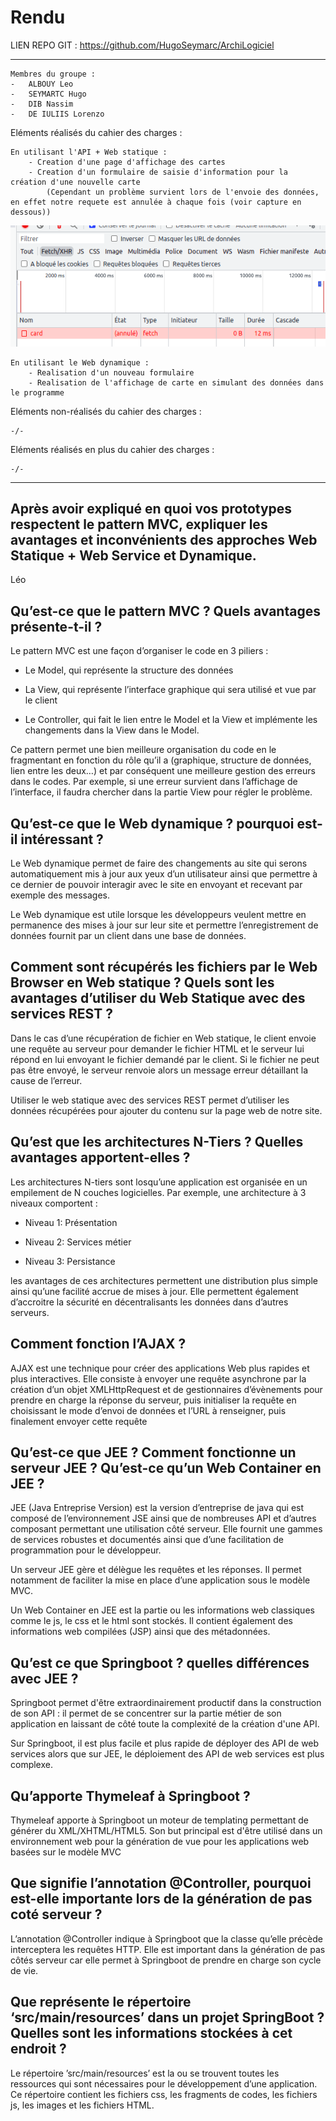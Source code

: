 # Rendu 

LIEN REPO GIT : https://github.com/HugoSeymarc/ArchiLogiciel

---

    Membres du groupe :
    -   ALBOUY Leo
    -   SEYMARTC Hugo
    -   DIB Nassim
    -   DE IULIIS Lorenzo

Eléments réalisés du cahier des charges :

    En utilisant l'API + Web statique :
        - Creation d'une page d'affichage des cartes
        - Creation d'un formulaire de saisie d'information pour la création d'une nouvelle carte
            (Cependant un problème survient lors de l'envoie des données, en effet notre requete est annulée à chaque fois (voir capture en dessous))


<img src=./1_atelier/1_atelier_statique/requestError.png>

    En utilisant le Web dynamique :
        - Realisation d'un nouveau formulaire
        - Realisation de l'affichage de carte en simulant des données dans le programme
  

Eléments non-réalisés du cahier des charges :

    -/-

Eléments réalisés en plus du cahier des charges :

    -/-

---

## Après avoir expliqué en quoi vos prototypes respectent le pattern MVC, expliquer les avantages et inconvénients des approches Web Statique + Web Service et Dynamique.

Léo

## Qu’est-ce que le pattern MVC ? Quels avantages présente-t-il ?

Le pattern MVC est une façon d’organiser le code en 3 piliers :

- Le Model, qui représente la structure des données

- La View, qui représente l’interface graphique qui sera utilisé et vue par le client

- Le Controller, qui fait le lien entre le Model et la View et implémente les changements dans la View dans le Model.

Ce pattern permet une bien meilleure organisation du code en le fragmentant en fonction du rôle qu’il a (graphique, structure de données, lien entre les deux…) et par conséquent une meilleure gestion des erreurs dans le codes. Par exemple, si une erreur survient dans l’affichage de l’interface, il faudra chercher dans la partie View pour régler le problème.

  

## Qu’est-ce que le Web dynamique ? pourquoi est-il intéressant ?

Le Web dynamique permet de faire des changements au site qui serons automatiquement mis à jour aux yeux d’un utilisateur ainsi que permettre à ce dernier de pouvoir interagir avec le site en envoyant et recevant par exemple des messages.

Le Web dynamique est utile lorsque les développeurs veulent mettre en permanence des mises à jour sur leur site et permettre l’enregistrement de données fournit par un client dans une base de données.


## Comment sont récupérés les fichiers par le Web Browser en Web statique ? Quels sont les avantages d’utiliser du Web Statique avec des services REST ?

Dans le cas d’une récupération de fichier en Web statique, le client envoie une requête au serveur pour demander le fichier HTML  et le serveur lui répond en lui envoyant le fichier demandé par le client. Si le fichier ne peut pas être envoyé, le serveur renvoie alors un message erreur détaillant la cause de l’erreur.

Utiliser le web statique avec des services REST permet d’utiliser les données récupérées pour ajouter du contenu sur la page web de notre site.



## Qu’est que les architectures N-Tiers ? Quelles avantages apportent-elles ?

Les architectures N-tiers sont losqu’une application est organisée en un empilement de N couches logicielles. Par exemple, une architecture à 3 niveaux comportent :

- Niveau 1: Présentation

- Niveau 2: Services métier

- Niveau 3: Persistance

  

les avantages de ces architectures permettent une distribution plus simple ainsi qu’une facilité accrue de mises à jour. Elle permettent également d’accroitre la sécurité en décentralisants les données dans d’autres serveurs.

## Comment fonction l’AJAX  ? 

AJAX est une technique pour créer des applications Web plus rapides et plus interactives. Elle consiste à envoyer une requête asynchrone par la création d’un objet XMLHttpRequest et de gestionnaires d’évènements pour prendre en charge la réponse du serveur, puis initialiser la requête en choisissant le mode d’envoi de données et l’URL à renseigner, puis finalement envoyer cette requête
 

## Qu’est-ce que JEE ? Comment fonctionne un serveur JEE ? Qu’est-ce qu’un Web Container en JEE ?

JEE (Java Entreprise Version) est la version d’entreprise de java qui est composé de l’environnement JSE ainsi que de nombreuses API et d’autres composant permettant une utilisation côté serveur. Elle fournit une gammes de services robustes et documentés ainsi que d’une facilitation de programmation pour le développeur.

Un serveur JEE gère et délègue les requêtes et les réponses. Il permet notamment de faciliter la mise en place d’une application sous le modèle MVC. 

Un Web Container en JEE est la partie ou les informations web classiques comme le js, le css et le html sont stockés. Il contient également des informations web compilées (JSP) ainsi que des métadonnées.

  

## Qu’est ce que Springboot ? quelles différences avec JEE ?

Springboot permet d'être extraordinairement productif dans la construction de son API : il permet de se concentrer sur la partie métier de son application en laissant de côté toute la complexité de la création d'une API.

Sur Springboot, il est plus facile et plus rapide de déployer des API de web services alors que sur JEE, le déploiement des API de web services est plus complexe.


## Qu’apporte Thymeleaf à Springboot ?

Thymeleaf apporte à Springboot un moteur de templating permettant de générer du XML/XHTML/HTML5. Son but principal est d'être utilisé dans un environnement web pour la génération de vue pour les applications web basées sur le modèle MVC


## Que signifie l’annotation @Controller, pourquoi est-elle importante lors de la génération de pas coté serveur ?

L’annotation @Controller indique à Springboot que la classe qu’elle précède interceptera les requêtes HTTP. Elle est important dans la génération de pas côtés serveur car elle permet à Springboot de prendre en charge son cycle de vie.


## Que représente le répertoire ‘src/main/resources’ dans un projet SpringBoot ? Quelles sont les informations stockées à cet endroit ?


Le répertoire ’src/main/resources’ est la ou se trouvent toutes les ressources qui sont nécessaires pour le développement d’une application. Ce répertoire contient les fichiers css, les fragments de codes, les fichiers js, les images et les fichiers HTML.
